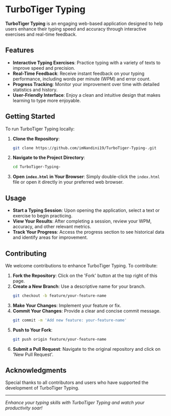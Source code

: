 # TurboTiger Typing

**TurboTiger Typing** is an engaging web-based application designed to help users enhance their typing speed and accuracy through interactive exercises and real-time feedback.

## Features

- **Interactive Typing Exercises**: Practice typing with a variety of texts to improve speed and precision.
- **Real-Time Feedback**: Receive instant feedback on your typing performance, including words per minute (WPM) and error count.
- **Progress Tracking**: Monitor your improvement over time with detailed statistics and history.
- **User-Friendly Interface**: Enjoy a clean and intuitive design that makes learning to type more enjoyable.

## Getting Started

To run TurboTiger Typing locally:

1. **Clone the Repository**:
   ```bash
   git clone https://github.com/imNandini19/TurboTiger-Typing-.git
   ```
2. **Navigate to the Project Directory**:
   ```bash
   cd TurboTiger-Typing-
   ```
3. **Open `index.html` in Your Browser**: Simply double-click the `index.html` file or open it directly in your preferred web browser.

## Usage

- **Start a Typing Session**: Upon opening the application, select a text or exercise to begin practicing.
- **View Your Results**: After completing a session, review your WPM, accuracy, and other relevant metrics.
- **Track Your Progress**: Access the progress section to see historical data and identify areas for improvement.

## Contributing

We welcome contributions to enhance TurboTiger Typing. To contribute:

1. **Fork the Repository**: Click on the 'Fork' button at the top right of this page.
2. **Create a New Branch**: Use a descriptive name for your branch.
   ```bash
   git checkout -b feature/your-feature-name
   ```
3. **Make Your Changes**: Implement your feature or fix.
4. **Commit Your Changes**: Provide a clear and concise commit message.
   ```bash
   git commit -m 'Add new feature: your-feature-name'
   ```
5. **Push to Your Fork**:
   ```bash
   git push origin feature/your-feature-name
   ```
6. **Submit a Pull Request**: Navigate to the original repository and click on 'New Pull Request'.

## Acknowledgments

Special thanks to all contributors and users who have supported the development of TurboTiger Typing.

---

*Enhance your typing skills with TurboTiger Typing and watch your productivity soar!*

